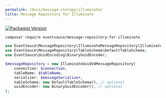 ```yaml
---
permalink: /docs/message-storage/illuminate/
title: Message Repository for Illuminate
---
```


[![Packagist Version](https://img.shields.io/packagist/v/eventsauce/message-repository-for-illuminate.svg?style=flat-square)](https://packagist.org/packages/eventsauce/message-repository-for-illuminate)

```bash
composer require eventsauce/message-repository-for-illuminate
```

```php
use EventSauce\MessageRepository\IlluminateMessageRepository\IlluminateUuidV4MessageRepository;
use EventSauce\MessageRepository\TableSchema\DefaultTableSchema;
use EventSauce\UuidEncoding\BinaryUuidEncoder;

$messageRepository = new IlluminateUuidV4MessageRepository(
    connection: $connection,
    tableName: $tableName,
    serializer: $messageSerializer,
    tableSchema: new DefaultTableSchema(), // optional
    uuidEncoder: new BinaryUuidEncoder(), // optional
);
```


